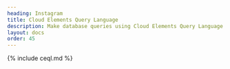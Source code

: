 ```yaml
---
heading: Instagram
title: Cloud Elements Query Language
description: Make database queries using Cloud Elements Query Language.
layout: docs
order: 45
---
```


{% include ceql.md %}
